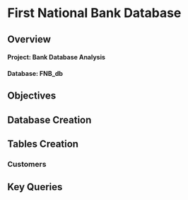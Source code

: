 # First National Bank Database
## Overview
#### Project: Bank Database Analysis 
#### Database: FNB_db
## Objectives 
## Database Creation
## Tables Creation
### Customers
###
###
### 
###
###
###
## Key Queries 
